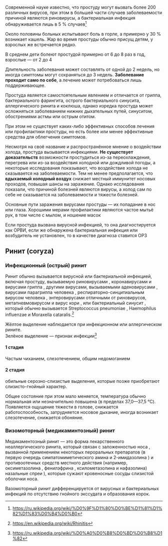 Современной науке известно, что простуду могут вызвать более 200 различных вирусов, при этом в большей части случаев заболеваемости причиной являются риновирусы, а бактериальная инфекция обнаруживается лишь в 5 % случаев[^3]

Около половины больных испытывают боль в горле, а примерно у 30 % возникает кашель. Жар во время простуды обычно присущ детям, у взрослых же встречается редко.

В среднем дети болеют простудой примерно от 6 до 8 раз в год, взрослые — от 2 до 4

Длительность заболевания может составлять от одной до 2 недель, но иногда симптомы могут сохраняться до 3 недель. **Заболевание проходит само по себе**, а лечение может потребоваться лишь поддерживающее.

Простуда является самостоятельным явлением и отличается от гриппа, бактериального фарингита, острого бактериального синусита, аллергического ринита и коклюша, однако изредка простуда может осложняться заболеванием нижних дыхательных путей, синуситом, обострениями астмы или острым отитом.

При этом не существует каких-либо эффективных способов лечения или профилактики простуды, но есть более или менее эффективные средства для облегчения симптомов.

Несмотря на своё название и распространённое мнение о воздействии холода, простуда вызывается инфекциями. **Не существует доказательств** возможности простудиться из-за переохлаждения, перегрева или из-за воздействия холодной или дождливой погоды, а некоторые исследования показывают, что воздействие холода не сказывается на заболеваемости. Тем не менее предполагается, что **вдыхаемый холодный воздух** снижает местный иммунитет носовых проходов, повышая шансы на заражение. Однако исследования показали, что причиной болезней являются вирусы, а холод сам по себе не сказывается на заболеваемости и тяжести болезней.

Основные пути заражения вирусами простуды — их попадание в нос или глаза. Хорошими мерами профилактики являются частое мытьё рук, в том числе с мылом, и ношение масок

Если простуда вызвана вирусной инфекцией, то она диагностируется как ОРВИ, если же обнаружена бактериальная инфекция или возбудитель не установлен, то в качестве диагноза ставится ОРЗ

## Ринит (coryza)
### Инфекционный (острый) ринит
Ринит обычно вызывается вирусной или бактериальной инфекцией, включая простуду, вызываемую риновирусами , коронавирусами и вирусами гриппа , другими вирусами, вызываемыми аденовирусами , вирусами парагриппа человека , респираторно-синцитиальным вирусом человека , энтеровирусами отличными от риновирусов, метапневмовирусом и вирус кори , или бактериальный синусит , который обычно вызывается Streptococcus pneumoniae , Haemophilus influenzae и Moraxella cataralis.[^1]

Жёлтое выделение наблюдается при инфекционном или аллергическом рините.
<br>Зелёное выделение — признак инфекции[^2]

#### 1 стадия
Частым чиханием, слезотечением, общим недомоганием

#### 2 стадия
обильные серозно-слизистые выделения, которые позже приобретают слизисто-гнойный характер.

Общее состояние при этом мало меняется, температура обычно нормальная или незначительно повышена (в пределах 37,0—37,5 °C). Появляется ощущение тяжести в голове, снижается работоспособность, затрудняется носовое дыхание, иногда возникает слезотечение, снижается обоняние.

### Визомоторный (медикаминтозный) ринит
Медикаментозный ринит — это форма лекарственного неаллергического ринита, который связан с заложенностью носа , вызванной применением некоторых пероральных препаратов (в первую очередь симпатомиметического амина и 2-имидазолина ) и противоотечных средств местного действия (например, оксиметазолина , фенилэфрина , ксилометазолина и нафазолина) назальные спреи ), которые сужают кровеносные сосуды слизистой оболочки носа.

Вазомоторный ринит дифференцируется от вирусных и бактериальных инфекций по отсутствию гнойного экссудата и образования корок.

[^1]: https://en.wikipedia.org/wiki/Rhinitis
[^2]: https://ru.wikipedia.org/wiki/%D0%A0%D0%B8%D0%BD%D0%B8%D1%82
[^3]: https://ru.wikipedia.org/wiki/%D0%9F%D1%80%D0%BE%D1%81%D1%82%D1%83%D0%B4%D0%B0
